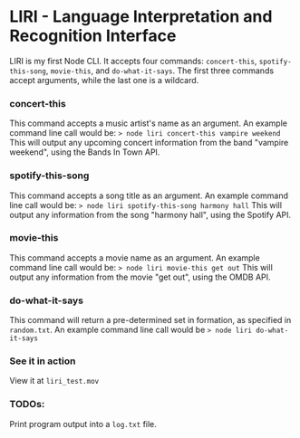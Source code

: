 # LIRI - Language Interpretation and Recognition Interface

LIRI is my first Node CLI. It accepts four commands: `concert-this`, `spotify-this-song`, `movie-this`, and `do-what-it-says`. The first three commands accept arguments, while the last one is a wildcard.

### concert-this

This command accepts a music artist's name as an argument. An example command line call would be: `> node liri concert-this vampire weekend`
This will output any upcoming concert information from the band "vampire weekend", using the Bands In Town API.

### spotify-this-song

This command accepts a song title as an argument. An example command line call would be: `> node liri spotify-this-song harmony hall`
This will output any information from the song "harmony hall", using the Spotify API.

### movie-this

This command accepts a movie name as an argument. An example command line call would be: `> node liri movie-this get out`
This will output any information from the movie "get out", using the OMDB API.

### do-what-it-says

This command will return a pre-determined set in formation, as specified in `random.txt`. An example command line call would be `> node liri do-what-it-says`

### See it in action

View it at `liri_test.mov`

### TODOs:

Print program output into a `log.txt` file.
